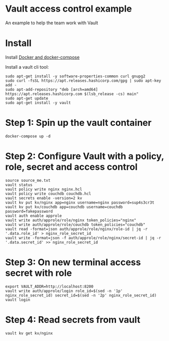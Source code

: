 # Vault access control example

An example to help the team work with Vault

# Install

Install [Docker and docker-compose](https://docs.docker.com/compose/install/)

Install a vault cli tool:
```
sudo apt-get install -y software-properties-common curl gnupg2
sudo curl -fsSL https://apt.releases.hashicorp.com/gpg | sudo apt-key add -
sudo apt-add-repository "deb [arch=amd64] https://apt.releases.hashicorp.com $(lsb_release -cs) main"
sudo apt-get update 
sudo apt-get install -y vault
```

# Step 1: Spin up the vault container
```
docker-compose up -d
```
# Step 2: Configure Vault with a policy, role, secret and access control
```
source source_me.txt 
vault status
vault policy write nginx nginx.hcl
vault policy write couchdb couchdb.hcl
vault secrets enable -version=2 kv
vault kv put kv/nginx app=nginx username=nginx password=sup4s3cr3t
vault kv put kv/couchdb app=couchdb username=couchdb password=fakepassword
vault auth enable approle
vault write auth/approle/role/nginx token_policies="nginx"
vault write auth/approle/role/couchdb token_policies="couchdb"
vault read -format=json auth/approle/role/nginx/role-id | jq -r '.data.role_id' > nginx_role_secret_id
vault write -format=json -f auth/approle/role/nginx/secret-id | jq -r '.data.secret_id' >> nginx_role_secret_id
```

# Step 3: On new terminal access secret with role
```
export VAULT_ADDR=http://localhost:8200
vault write auth/approle/login role_id=$(sed -n '1p' nginx_role_secret_id) secret_id=$(sed -n '2p' nginx_role_secret_id)
vault login
```

# Step 4: Read secrets from vault
```
vault kv get kv/nginx
```